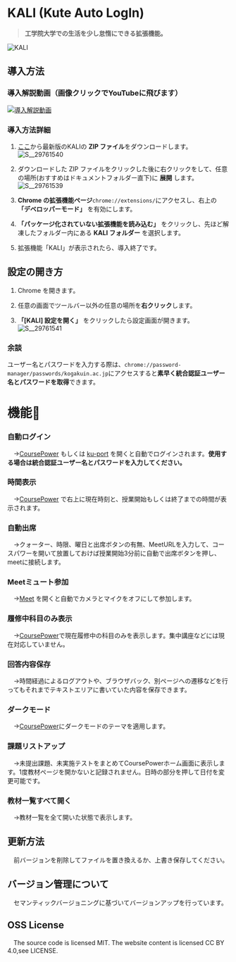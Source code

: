 # KALI (Kute Auto LogIn)
> **工学院大学での生活を少し怠惰にできる拡張機能。**

![KALI](https://github.com/user-attachments/assets/7016e2a6-4f48-4654-a573-700a24e64f0e)


## 導入方法
### 導入解説動画（画像クリックでYouTubeに飛びます）
[![導入解説動画](https://github.com/user-attachments/assets/2e8c6500-c3da-4e09-aded-d822223914c7)](https://www.youtube.com/watch?v=7dgIjZRtspg)

### 導入方法詳細
1. [ここ](https://github.com/SAYUTIM/KALI/releases)から最新版のKALIの **ZIP ファイル**をダウンロードします。<br>![S__29761540](https://github.com/user-attachments/assets/bd6f8efe-7f80-451e-af78-fc70d32fcb20)

2. ダウンロードした ZIP ファイルをクリックした後に右クリックをして、任意の場所(おすすめはドキュメントフォルダー直下)に **展開** します。<br>![S__29761539](https://github.com/user-attachments/assets/3e3b8aa4-d7cb-41c7-9367-a61d96fd77f4)

3. **Chrome の拡張機能ページ**`chrome://extensions/`にアクセスし、右上の **「デベロッパーモード」** を有効にします。

4. **「パッケージ化されていない拡張機能を読み込む」** をクリックし、先ほど解凍したフォルダー内にある **KALI フォルダー** を選択します。

5. 拡張機能「KALI」が表示されたら、導入終了です。

## 設定の開き方

1. Chrome を開きます。

2. 任意の画面でツールバー以外の任意の場所を**右クリック**します。

3. **「[KALI] 設定を開く」** をクリックしたら設定画面が開きます。<br>![S__29761541](https://github.com/user-attachments/assets/36d90e8f-6309-4a85-9678-812769d2696e)

### 余談

ユーザー名とパスワードを入力する際は、`chrome://password-manager/passwords/kogakuin.ac.jp`にアクセスすると**素早く統合認証ユーザー名とパスワードを取得**できます。


# 機能🎉

### 自動ログイン
　→[CoursePower](https://study.ns.kogakuin.ac.jp) もしくは [ku-port](https://ku-port.sc.kogakuin.ac.jp) を開くと自動でログインされます。**使用する場合は統合認証ユーザー名とパスワードを入力してください。**

### 時間表示
　→[CoursePower](https://study.ns.kogakuin.ac.jp) で右上に現在時刻と、授業開始もしくは終了までの時間が表示されます。

### 自動出席
　→クォーター、時限、曜日と出席ボタンの有無、MeetURLを入力して、コースパワーを開いて放置しておけば授業開始3分前に自動で出席ボタンを押し、meetに接続します。

### Meetミュート参加
　→[Meet](https://meet.google.com/) を開くと自動でカメラとマイクをオフにして参加します。

### 履修中科目のみ表示
　→[CoursePower](https://study.ns.kogakuin.ac.jp)で現在履修中の科目のみを表示します。集中講座などには現在対応していません。

### 回答内容保存
　→時間経過によるログアウトや、ブラウザバック、別ページへの遷移などを行ってもそれまでテキストエリアに書いていた内容を保存できます。

### ダークモード
　→[CoursePower](https://study.ns.kogakuin.ac.jp)にダークモードのテーマを適用します。

### 課題リストアップ
　→未提出課題、未実施テストをまとめてCoursePowerホーム画面に表示します。1度教材ページを開かないと記録されません。日時の部分を押して日付を変更可能です。

### 教材一覧すべて開く
　→教材一覧を全て開いた状態で表示します。

## 更新方法
　前バージョンを削除してファイルを置き換えるか、上書き保存してください。

## バージョン管理について
　セマンティックバージョニングに基づいてバージョンアップを行っています。

## OSS License
　The source code is licensed MIT. The website content is licensed CC BY 4.0,see LICENSE.

